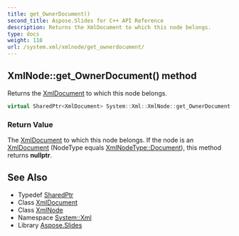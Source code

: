 ```yaml
---
title: get_OwnerDocument()
second_title: Aspose.Slides for C++ API Reference
description: Returns the XmlDocument to which this node belongs.
type: docs
weight: 118
url: /system.xml/xmlnode/get_ownerdocument/
---
```

## XmlNode::get_OwnerDocument() method


Returns the [XmlDocument](../../xmldocument/) to which this node belongs.

```cpp
virtual SharedPtr<XmlDocument> System::Xml::XmlNode::get_OwnerDocument()
```


### Return Value

The [XmlDocument](../../xmldocument/) to which this node belongs. If the node is an [XmlDocument](../../xmldocument/) (NodeType equals [XmlNodeType::Document](../../xmlnodetype/)), this method returns **nullptr**.

## See Also

* Typedef [SharedPtr](../../../system/sharedptr/)
* Class [XmlDocument](../../xmldocument/)
* Class [XmlNode](../)
* Namespace [System::Xml](../../)
* Library [Aspose.Slides](../../../)